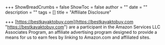 +++
ShowBreadCrumbs = false
ShowToc = false
author = ""
date = ""
description = ""
tags = []
title = "Affiliate Disclosure"

+++
[https://bestkayaktobuy.com](https://bestkayaktobuy.com "https://bestkayaktobuy.com") are a participant in the Amazon Services LLC Associates Program, an affiliate advertising program designed to provide a means for us to earn fees by linking to Amazon.com and affiliated sites.